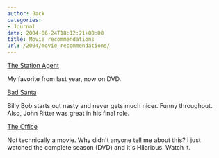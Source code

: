 ```yaml
---
author: Jack
categories:
- Journal
date: 2004-06-24T18:12:21+00:00
title: Movie recommendations
url: /2004/movie-recommendations/
---
```


[The Station Agent][1]

My favorite from last year, now on DVD.

[Bad Santa][2]

Billy Bob starts out nasty and never gets much nicer. Funny throughout. Also, John Ritter was great in his final role.

[The Office][3]

Not technically a movie. Why didn't anyone tell me about this? I just watched the complete season (DVD) and it's Hilarious. Watch it.

 [1]: http://www.thestationagent.com/
 [2]: http://www.imdb.com/title/tt0307987/
 [3]: http://www.bbc.co.uk/comedy/theoffice/